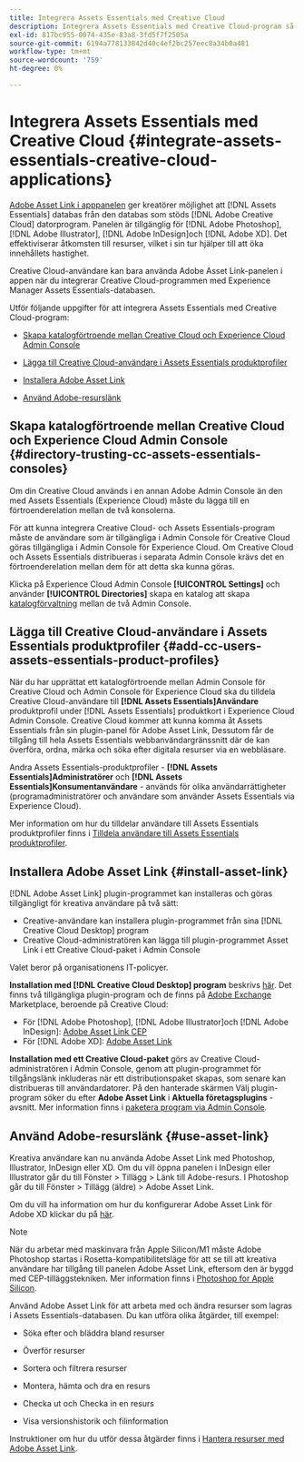 ```yaml
---
title: Integrera Assets Essentials med Creative Cloud
description: Integrera Assets Essentials med Creative Cloud-program så att du kan använda Adobe Asset-länken i appanelen för att ansluta till [!DNL Assets Essentials] databas från den databas som stöds [!DNL Adobe Creative Cloud] datorprogram.
exl-id: 817bc955-0074-435e-83a8-3fd5f7f2505a
source-git-commit: 6194a778133842d40c4ef2bc257eec8a34b0a481
workflow-type: tm+mt
source-wordcount: '759'
ht-degree: 0%

---
```


# Integrera Assets Essentials med Creative Cloud {#integrate-assets-essentials-creative-cloud-applications}

[Adobe Asset Link i apppanelen](https://www.adobe.com/creativecloud/business/enterprise/adobe-asset-link.html) ger kreatörer möjlighet att [!DNL Assets Essentials] databas från den databas som stöds [!DNL Adobe Creative Cloud] datorprogram. Panelen är tillgänglig för [!DNL Adobe Photoshop], [!DNL Adobe Illustrator], [!DNL Adobe InDesign]och [!DNL Adobe XD]. Det effektiviserar åtkomsten till resurser, vilket i sin tur hjälper till att öka innehållets hastighet.

Creative Cloud-användare kan bara använda Adobe Asset Link-panelen i appen när du integrerar Creative Cloud-programmen med Experience Manager Assets Essentials-databasen.

Utför följande uppgifter för att integrera Assets Essentials med Creative Cloud-program:

* [Skapa katalogförtroende mellan Creative Cloud och Experience Cloud Admin Console](#directory-trusting-cc-assets-essentials-consoles)

* [Lägga till Creative Cloud-användare i Assets Essentials produktprofiler](#add-cc-users-assets-essentials-product-profiles)

* [Installera Adobe Asset Link](#install-asset-link)

* [Använd Adobe-resurslänk](#use-asset-link)

## Skapa katalogförtroende mellan Creative Cloud och Experience Cloud Admin Console {#directory-trusting-cc-assets-essentials-consoles}

Om din Creative Cloud används i en annan Adobe Admin Console än den med Assets Essentials (Experience Cloud) måste du lägga till en förtroenderelation mellan de två konsolerna.

För att kunna integrera Creative Cloud- och Assets Essentials-program måste de användare som är tillgängliga i Admin Console för Creative Cloud göras tillgängliga i Admin Console för Experience Cloud. Om Creative Cloud och Assets Essentials distribueras i separata Admin Console krävs det en förtroenderelation mellan dem för att detta ska kunna göras.

Klicka på Experience Cloud Admin Console **[!UICONTROL Settings]** och använder **[!UICONTROL Directories]** skapa en katalog att skapa [katalogförvaltning](https://helpx.adobe.com/enterprise/using/set-up-identity.html#directory-trusting) mellan de två Admin Console.

## Lägga till Creative Cloud-användare i Assets Essentials produktprofiler {#add-cc-users-assets-essentials-product-profiles}

När du har upprättat ett katalogförtroende mellan Admin Console för Creative Cloud och Admin Console för Experience Cloud ska du tilldela Creative Cloud-användare till **[!DNL Assets Essentials]Användare** produktprofil under [!DNL Assets Essentials] produktkort i Experience Cloud Admin Console. Creative Cloud kommer att kunna komma åt Assets Essentials från sin plugin-panel för Adobe Asset Link, Dessutom får de tillgång till hela Assets Essentials webbanvändargränssnitt där de kan överföra, ordna, märka och söka efter digitala resurser via en webbläsare.

Andra Assets Essentials-produktprofiler - **[!DNL Assets Essentials]Administratörer** och **[!DNL Assets Essentials]Konsumentanvändare** - används för olika användarrättigheter (programadministratörer och användare som använder Assets Essentials via Experience Cloud).

Mer information om hur du tilldelar användare till Assets Essentials produktprofiler finns i [Tilldela användare till Assets Essentials produktprofiler](deploy-administer.md#add-users-to-product-profiles).

## Installera Adobe Asset Link {#install-asset-link}

[!DNL Adobe Asset Link] plugin-programmet kan installeras och göras tillgängligt för kreativa användare på två sätt:

* Creative-användare kan installera plugin-programmet från sina [!DNL Creative Cloud Desktop] program
* Creative Cloud-administratören kan lägga till plugin-programmet Asset Link i ett Creative Cloud-paket i Admin Console

Valet beror på organisationens IT-policyer.

**Installation med [!DNL Creative Cloud Desktop] program** beskrivs [här](https://helpx.adobe.com/creative-cloud/kb/installingextensionsandaddons.html). Det finns två tillgängliga plugin-program och de finns på [Adobe Exchange](https://exchange.adobe.com/) Marketplace, beroende på Creative Cloud:

* För [!DNL Adobe Photoshop], [!DNL Adobe Illustrator]och [!DNL Adobe InDesign]: [Adobe Asset Link CEP](https://exchange.adobe.com/creativecloud.details.106875.adobe-asset-link-cep.html)
* För [!DNL Adobe XD]: [Adobe Asset Link](https://exchange.adobe.com/creativecloud/plugindetails.html/app/cc/61d229b9)

**Installation med ett Creative Cloud-paket** görs av Creative Cloud-administratören i Admin Console, genom att plugin-programmet för tillgångslänk inkluderas när ett distributionspaket skapas, som senare kan distribueras till användardatorer. På den hanterade skärmen Välj plugin-program söker du efter **Adobe Asset Link** i **Aktuella företagsplugins** -avsnitt. Mer information finns i [paketera program via Admin Console](https://helpx.adobe.com/enterprise/using/package-apps-admin-console.html).

## Använd Adobe-resurslänk {#use-asset-link}

Kreativa användare kan nu använda Adobe Asset Link med Photoshop, Illustrator, InDesign eller XD. Om du vill öppna panelen i InDesign eller Illustrator går du till Fönster > Tillägg > Länk till Adobe-resurs. I Photoshop går du till Fönster > Tillägg (äldre) > Adobe Asset Link.

Om du vill ha information om hur du konfigurerar Adobe Asset Link för Adobe XD klickar du på [här](https://helpx.adobe.com/enterprise/using/adobe-asset-link-for-xd.html).

>[!NOTE]
>
>När du arbetar med maskinvara från Apple Silicon/M1 måste Adobe Photoshop startas i Rosetta-kompatibilitetsläge för att se till att kreativa användare har tillgång till panelen Adobe Asset Link, eftersom den är byggd med CEP-tilläggstekniken. Mer information finns i [Photoshop for Apple Silicon](https://helpx.adobe.com/photoshop/kb/photoshop-for-apple-silicon.html).


Använd Adobe Asset Link för att arbeta med och ändra resurser som lagras i Assets Essentials-databasen. Du kan utföra olika åtgärder, till exempel:

* Söka efter och bläddra bland resurser

* Överför resurser

* Sortera och filtrera resurser

* Montera, hämta och dra en resurs

* Checka ut och Checka in en resurs

* Visa versionshistorik och filinformation

Instruktioner om hur du utför dessa åtgärder finns i [Hantera resurser med Adobe Asset Link](https://helpx.adobe.com/in/enterprise/using/manage-assets-using-adobe-asset-link.html).
